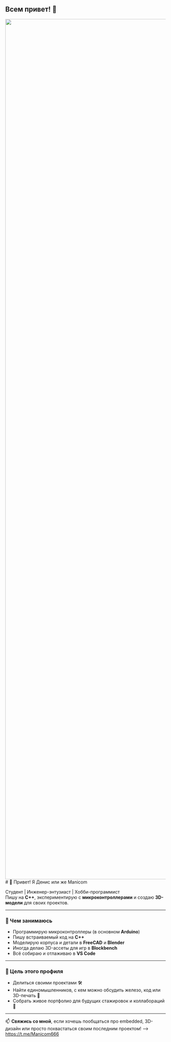 ## Всем привет! 👋
<div align="center">
    <img src="https://j.gifs.com/G6ZxYQ.gif" alt="Botty" width="2700"/>
</div>
# 👋 Привет! Я Денис или же Manicom

Студент | Инженер-энтузиаст | Хобби-программист  
Пишу на **C++**, экспериментирую с **микроконтроллерами** и создаю **3D-модели** для своих проектов.

---

### 🔧 Чем занимаюсь
- Программирую микроконтроллеры (в основном **Arduino**)
- Пишу встраиваемый код на **C++**
- Моделирую корпуса и детали в **FreeCAD** и **Blender**
- Иногда делаю 3D-ассеты для игр в **Blockbench**
- Всё собираю и отлаживаю в **VS Code**

---

### 🎯 Цель этого профиля
- Делиться своими проектами 🛠️  
- Найти единомышленников, с кем можно обсудить железо, код или 3D-печать 🤝  
- Собрать живое портфолио для будущих стажировок и коллабораций 💼

---


📫 **Свяжись со мной**, если хочешь пообщаться про embedded, 3D-дизайн или просто похвастаться своим последним проектом!
--> https://t.me/Manicom666


